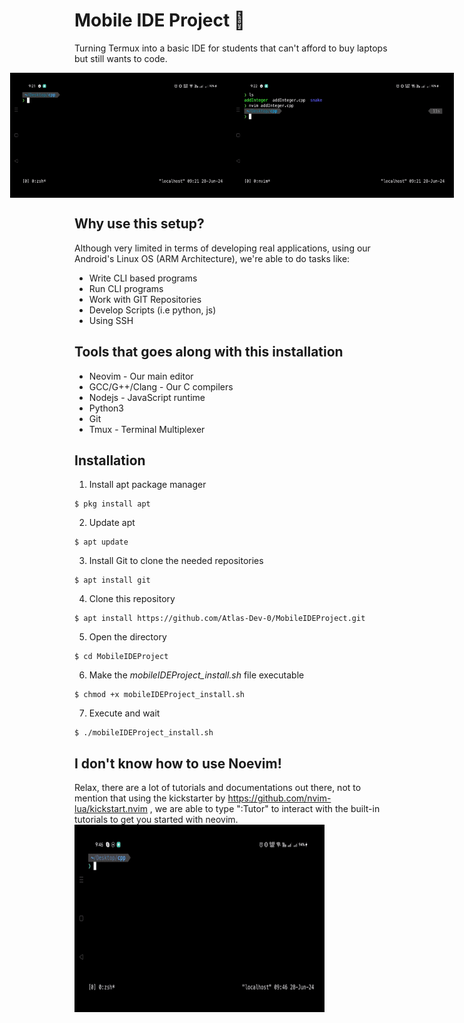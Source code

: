 # Mobile IDE Project 📱
Turning Termux into a basic IDE for students that can't afford to buy laptops but still wants to code.

<div style="display:flex; justify-content:center; align-items:center;">
    <img src="editwithneovim.gif" alt="Edit Codes!" width="400" height="200"/>
    <img src="run_program.gif" alt="Run Programs!" width="400" height="200"/>
</div>

## Why use this setup?
Although very limited in terms of developing real applications, using our Android's Linux OS (ARM Architecture), we're able to do tasks like:

- Write CLI based programs
- Run CLI programs
- Work with GIT Repositories
- Develop Scripts (i.e python, js)
- Using SSH

## Tools that goes along with this installation

- Neovim - Our main editor
- GCC/G++/Clang - Our C compilers
- Nodejs - JavaScript runtime
- Python3 
- Git
- Tmux - Terminal Multiplexer

## Installation 

1. Install apt package manager
```
$ pkg install apt
```

2. Update apt
```
$ apt update 
```

3. Install Git to clone the needed repositories
```
$ apt install git
```

4. Clone this repository
```
$ apt install https://github.com/Atlas-Dev-0/MobileIDEProject.git
```

5. Open the directory
```
$ cd MobileIDEProject 
```

6. Make the *mobileIDEProject_install.sh* file executable
```
$ chmod +x mobileIDEProject_install.sh 
```

7. Execute and wait
```
$ ./mobileIDEProject_install.sh 
```


## I don't know how to use Noevim!
Relax, there are a lot of tutorials and documentations out there, not to mention that using the kickstarter by https://github.com/nvim-lua/kickstart.nvim , we are able to type ":Tutor" to interact with the built-in tutorials to get you started with neovim.
<img src="tutor.gif" alt="tutor!" width="400" height="300"/>


